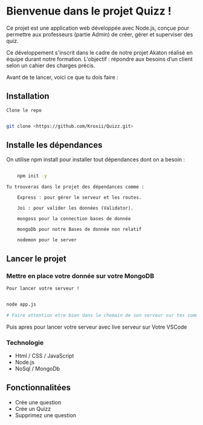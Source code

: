 # Bienvenue dans le projet Quizz !

Ce projet est une application web développée avec Node.js, conçue pour permettre aux professeurs (partie Admin) de créer, gérer et superviser des quiz.

Ce développement s'inscrit dans le cadre de notre projet Akaton réalisé en équipe durant notre formation. L'objectif : répondre aux besoins d’un client selon un cahier des charges précis.

Avant de te lancer, voici ce que tu dois faire :

## Installation

    Clone le repo

```bash

git clone <https://github.com/Kroxii/Quizz.git>


```

## Installe les dépendances

On utilise npm install pour installer tout dépendances dont on a besoin :

```bash

    npm init -y

```

    Tu trouveras dans le projet des dépendances comme :

        Express : pour gérer le serveur et les routes.

        Joi : pour valider les données (Validator).

        mongoss pour la connection bases de donnée

        mongoDb pour notre Bases de donnée non relatif

        nodemon pour le server

## Lancer le projet

### Mettre en place votre donnée sur votre MongoDB

    Pour lancer votre serveur !

```bash

node app.js

# Faire attention etre bien dans le chemain de son serveur sur tes commande Bash

```

Puis apres pour lancer votre serveur avec live serveur sur Votre VSCode 

### Technologie 

- Html / CSS / JavaScript 
- Node.js
- NoSql / MongoDb

## Fonctionnalitées 

- Crée une question 
- Crée un Quizz 
- Supprimez une question 